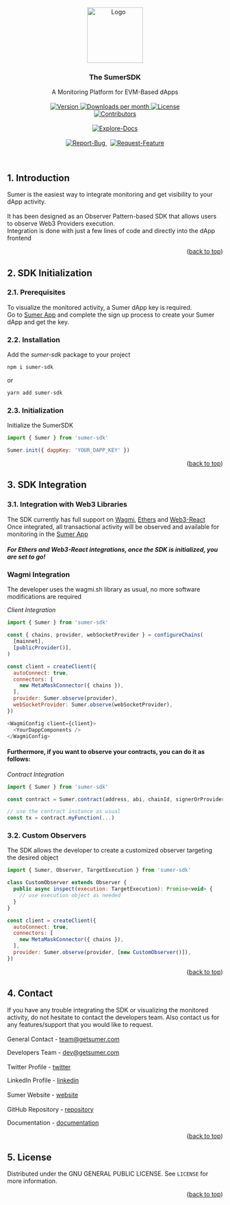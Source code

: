 <a name="readme-top"></a>

<!-- PROJECT LOGO -->

<br />
<div align="center">
  <a href="https://getsumer.com/">
    <img src="https://sumer-public.s3.eu-west-1.amazonaws.com/logo-single.svg" alt="Logo" width="130" height="130">
  </a>
<br />

<!-- PROJECT TITLES & BADGES -->

<h3 align="center">The SumerSDK</h3>

  <p align="center">
    A Monitoring Platform for EVM-Based dApps
    <br />
    <br />
  <a href="https://www.npmjs.com/package/sumer-sdk/">
    <img src="https://img.shields.io/npm/v/sumer-sdk?colorA=21262d&colorB=161b22&style=flat" alt="Version">
  </a>
  <a href="https://www.npmjs.com/package/sumer-sdk/">
    <img src="https://img.shields.io/npm/dm/sumer-sdk?colorA=21262d&colorB=161b22&style=flat" alt="Downloads per month">
  </a>
    <a href="https://github.com/getsumer/sumer-sdk/blob/master/LICENSE">
        <img src="https://img.shields.io/github/license/getsumer/sumer-sdk.svg?colorA=21262d&colorB=161b22&style=flat" alt="License">
    </a>
        <br />
    <a href="https://github.com/getsumer/sumer-sdk/graphs/contributors/">
        <img src="https://img.shields.io/github/contributors/getsumer/sumer-sdk.svg?colorA=21262d&colorB=161b22&style=flat" alt="Contributors">
    </a>
    <br />
    <br />
    <a href="https://docs.getsumer.com/sumer/sumer-sdk/quickstart/">
        <img src="https://img.shields.io/badge/Explore-Docs-X?colorA=21262d&colorB=161b22&style=for-the-badge" alt="Explore-Docs">
    </a>
    <br />
    <br />
    <a href="https://github.com/getsumer/sumer-sdk/issues/">
        <img src="https://img.shields.io/badge/Report-Bug-X?colorA=21262d&colorB=161b22&style=for-the-badge" alt="Report-Bug">
    </a>
    &nbsp;
    <a href="https://github.com/getsumer/sumer-sdk/issues/">
        <img src="https://img.shields.io/badge/Request-Feature-X?colorA=21262d&colorB=161b22&style=for-the-badge" alt="Request-Feature">
    </a>
  </p>
</div>

<br />

<!-- INTRODUCTION -->

## 1. Introduction

Sumer is the easiest way to integrate monitoring and get visibility to your dApp activity.
<br/>
<br/>
It has been designed as an Observer Pattern-based SDK that allows users to observe Web3 Providers execution.
<br/>
Integration is done with just a few lines of code and directly into the dApp frontend

<p align="right">(<a href="#readme-top">back to top</a>)</p>

<!-- SDK INITIALIZATION -->

## 2. SDK Initialization

### 2.1. Prerequisites

To visualize the monitored activity, a Sumer dApp key is required.
<br/>
Go to [Sumer App](https://app.getsumer.com/) and complete the sign up process to create your Sumer dApp and get the key.

### 2.2. Installation

Add the _sumer-sdk_ package to your project

```sh
npm i sumer-sdk
```
or

```sh
yarn add sumer-sdk
```

### 2.3. Initialization

Initialize the SumerSDK

```js
import { Sumer } from 'sumer-sdk'

Sumer.init({ dappKey: 'YOUR_DAPP_KEY' })
```
<p align="right">(<a href="#readme-top">back to top</a>)</p>

<!-- SDK INTEGRATION -->

## 3. SDK Integration

### 3.1. Integration with Web3 Libraries

The SDK currently has full support on [Wagmi](https://github.com/wagmi-dev/wagmi), [Ethers](https://github.com/ethers-io/ethers.js/) and [Web3-React](https://github.com/Uniswap/web3-react)
<br/>
Once integrated, all transactional activity will be observed and available for monitoring in the [Sumer App](https://app.getsumer.com/)

#### *For Ethers and Web3-React integrations, once the SDK is initialized, you are set to go!*

### Wagmi Integration

The developer uses the wagmi.sh library as usual, no more software modifications are required

_Client Integration_

```js
import { Sumer } from 'sumer-sdk'

const { chains, provider, webSocketProvider } = configureChains(
  [mainnet],
  [publicProvider()],
)

const client = createClient({
  autoConnect: true,
  connectors: [
    new MetaMaskConnector({ chains }),
  ],
  provider: Sumer.observe(provider),
  webSocketProvider: Sumer.observe(webSocketProvider),
})

<WagmiConfig client={client}>
  <YourDappComponents />
</WagmiConfig>
```


#### Furthermore, if you want to observe your contracts, you can do it as follows:

_Contract Integration_

```js
import { Sumer } from 'sumer-sdk'

const contract = Sumer.contract(address, abi, chainId, signerOrProvider)

// use the contract instance as usual
const tx = contract.myFunction(...)
```

### 3.2. Custom Observers

The SDK allows the developer to create a customized observer targeting the desired object

```js
import { Sumer, Observer, TargetExecution } from 'sumer-sdk'

class CustomObserver extends Observer {
  public async inspect(execution: TargetExecution): Promise<void> {
    // use execution object as needed
  }
}

const client = createClient({
  autoConnect: true,
  connectors: [
    new MetaMaskConnector({ chains }),
  ],
  provider: Sumer.observe(provider, [new CustomObserver()]),
})
```
<p align="right">(<a href="#readme-top">back to top</a>)</p>

<!-- CONTACT -->

## 4. Contact

If you have any trouble integrating the SDK or visualizing the monitored activity, do not hesitate to contact the developers team. Also contact us for any features/support that you would like to request.
<br/>
<br/>
General Contact - team@getsumer.com

Developers Team - dev@getsumer.com
<br/>
<br/>
Twitter Profile - [twitter](https://twitter.com/getsumer/)

LinkedIn Profile - [linkedin](https://www.linkedin.com/company/getsumer/)
<br/>
<br/>
Sumer Website - [website](https://getsumer.com/)
<br/>
<br/>
GitHub Repository - [repository](https://github.com/uri1001/the-evm-networks-project)

Documentation - [documentation](https://docs.getsumer.com/sumer/)

<p align="right">(<a href="#readme-top">back to top</a>)</p>

<!-- LICENSE -->

## 5. License

Distributed under the GNU GENERAL PUBLIC LICENSE. See `LICENSE` for more information.

<p align="right">(<a href="#readme-top">back to top</a>)</p>
